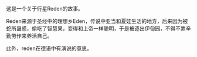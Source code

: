 这是一个关于行星Reden的故事。

Reden来源于圣经中的理想乡Eden，传说中亚当和夏娃生活的地方，后来因为被蛇所蛊惑，偷吃了智慧果，变得和上帝一样聪明，于是被逐出伊甸园，不得不靠辛勤劳作来养活自己。

此外，reden在德语中有演说的意思。
